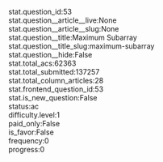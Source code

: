 stat.question_id:53  
stat.question__article__live:None  
stat.question__article__slug:None  
stat.question__title:Maximum Subarray  
stat.question__title_slug:maximum-subarray  
stat.question__hide:False  
stat.total_acs:62363  
stat.total_submitted:137257  
stat.total_column_articles:28  
stat.frontend_question_id:53  
stat.is_new_question:False  
status:ac  
difficulty.level:1  
paid_only:False  
is_favor:False  
frequency:0  
progress:0  
